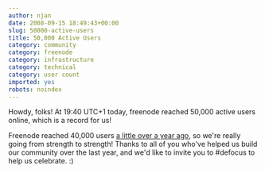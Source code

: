 ```yaml
---
author: njan
date: 2008-09-15 18:49:43+00:00
slug: 50000-active-users
title: 50,000 Active Users
category: community
category: freenode
category: infrastructure
category: technical
category: user count
imported: yes
robots: noindex
---
```

Howdy, folks! At 19:40 UTC+1 today, freenode reached 50,000 active users online, which is a record for us!




Freenode reached 40,000 users [a little over a year ago](http://blog.freenode.net/?cat=11), so we're really going from strength to strength! Thanks to all of you who've helped us build our community over the last year, and we'd like to invite you to #defocus to help us celebrate. :)



